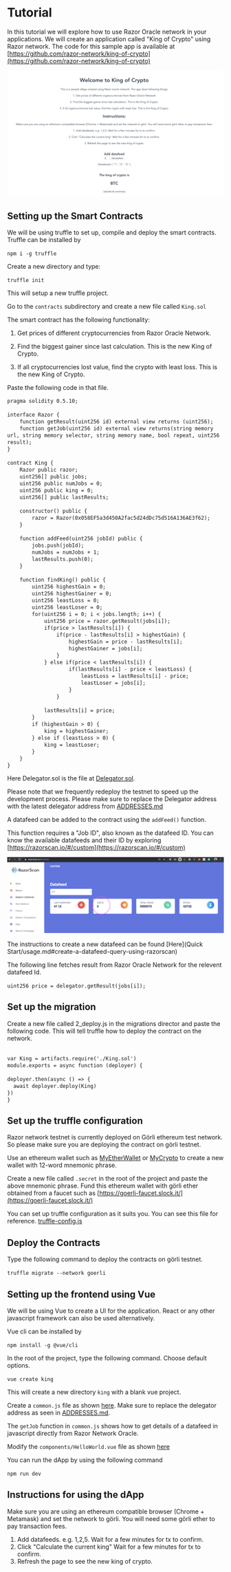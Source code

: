 # Tutorial
In this tutorial we will explore how to use Razor Oracle network in your applications.
We will create an application called "King of Crypto" using Razor network. The code for this sample app is
available at [https://github.com/razor-network/king-of-crypto](https://github.com/razor-network/king-of-crypto)

![dApp](img/dapp.png)

## Setting up the Smart Contracts
We will be using truffle to set up, compile and deploy the smart contracts.
Truffle can be installed by

`npm i -g truffle`

Create a new directory and type:

`truffle init`

This will setup a new truffle project.

Go to the `contracts` subdirectory and create a new file called `King.sol`

The smart contract has the following functionality:

   1. Get prices of different cryptocurrencies from Razor Oracle Network.

   2. Find the biggest gainer since last calculation. This is the new King of Crypto.

   3. If all cryptocurrencies lost value, find the crypto with least loss. This is the new King of Crypto.

Paste the following code in that file.

```
pragma solidity 0.5.10;

interface Razor {
    function getResult(uint256 id) external view returns (uint256);
    function getJob(uint256 id) external view returns(string memory url, string memory selector, string memory name, bool repeat, uint256 result);
}

contract King {
    Razor public razor;
    uint256[] public jobs;
    uint256 public numJobs = 0;
    uint256 public king = 0;
    uint256[] public lastResults;

    constructor() public {
        razor = Razor(0x058EF5a3d450A2fac5d24dDc75d516A136AE3f62);
    }

    function addFeed(uint256 jobId) public {
        jobs.push(jobId);
        numJobs = numJobs + 1;
        lastResults.push(0);
    }

    function findKing() public {
        uint256 highestGain = 0;
        uint256 highestGainer = 0;
        uint256 leastLoss = 0;
        uint256 leastLoser = 0;
        for(uint256 i = 0; i < jobs.length; i++) {
            uint256 price = razor.getResult(jobs[i]);
            if(price > lastResults[i]) {
                if(price - lastResults[i] > highestGain) {
                    highestGain = price - lastResults[i];
                    highestGainer = jobs[i];
                }
            } else if(price < lastResults[i]) {
                    if(lastResults[i] - price < leastLoss) {
                        leastLoss = lastResults[i] - price;
                        leastLoser = jobs[i];
                    }
                }

            lastResults[i] = price;
        }
        if (highestGain > 0) {
            king = highestGainer;
        } else if (leastLoss > 0) {
            king = leastLoser;
        }
    }
}
```

Here Delegator.sol is the file at [Delegator.sol](https://github.com/razor-network/contracts/blob/master/contracts/Delegator.sol).

Please note that we frequently redeploy the testnet to speed up the development process. Please make sure to replace the Delegator address with the latest delegator address from [ADDRESSES.md](https://github.com/razor-network/contracts/blob/master/ADDRESSES.md)

A datafeed can be added to the contract using the `addFeed()` function.

This function requires a "Job ID", also known as the datafeed ID. You can know the available datafeeds and their ID by exploring [https://razorscan.io/#/custom](https://razorscan.io/#/custom)

![Datafeed ID](img/datafeedID.png)

The instructions to create a new datafeed can be found [Here](Quick Start/usage.md#create-a-datafeed-query-using-razorscan)

The following line fetches result from Razor Oracle Network for the relevent datafeed Id.

```uint256 price = delegator.getResult(jobs[i]);```

## Set up the migration

Create a new file called 2_deploy.js in the migrations director and paste the following code. This will tell truffle how to deploy the contract on the network.

```

var King = artifacts.require('./King.sol')
module.exports = async function (deployer) {

deployer.then(async () => {
  await deployer.deploy(King)
})
}

```

## Set up the truffle configuration

Razor network testnet is currently deployed on Görli ethereum test network. So please make sure you are deploying the
contract on görli testnet.

Use an ethereum wallet such as [MyEtherWallet](https://www.myetherwallet.com/create-wallet) or [MyCrypto](https://download.mycrypto.com/) to create a new wallet with 12-word mnemonic phrase.

Create a new file called `.secret` in the root of the project and paste the above mnemonic phrase. Fund this ethereum wallet with görli ether obtained from a faucet such as [https://goerli-faucet.slock.it/](https://goerli-faucet.slock.it/)

You can set up truffle configuration as it suits you. You can see this file for reference. [truffle-config.js](https://github.com/razor-network/king-of-crypto/blob/master/truffle-config.js)

## Deploy the Contracts
Type the following command to deploy the contracts on görli testnet.

`truffle migrate --network goerli`

## Setting up the frontend using Vue

We will be using Vue to create a UI for the application. React or any other javascript framework can also be used alternatively.

Vue cli can be installed by

`npm install -g @vue/cli`

In the root of the project, type the following command. Choose default options.

`vue create king`

This will create a new directory `king` with a blank vue project.

Create a `common.js` file as shown [here](https://github.com/razor-network/king-of-crypto/blob/master/king/src/utils/common.js). Make sure to replace the delegator address as seen in [ADDRESSES.md](https://github.com/razor-network/contracts/blob/master/ADDRESSES.md).

The `getJob` function in `common.js` shows how to get details of a datafeed in javascript directly from Razor Network Oracle.

Modify the `components/HelloWorld.vue` file as shown [here](https://github.com/razor-network/king-of-crypto/blob/master/king/src/components/HelloWorld.vue)

You can run the dApp by using the following command

``` npm run dev ```

## Instructions for using the dApp
Make sure you are using an ethereum compatible browser (Chrome + Metamask) and set the network to görli. You will need some görli ether to pay transaction fees.

1. Add datafeeds. e.g. 1,2,5. Wait for a few minutes for tx to confirm.
2. Click "Calculate the current king" Wait for a few minutes for tx to confirm.
3. Refresh the page to see the new king of crypto.
